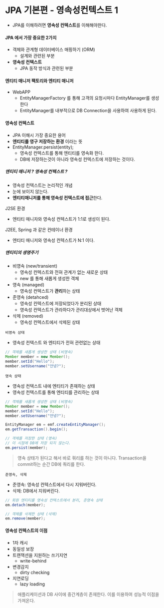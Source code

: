 # JPA 기본편 - 영속성컨텍스트 1
- JPA를 이해하려면 **영속성 컨텍스트**를 이해해야한다.

#### JPA 에서 가장 중요한 2가지
- 객체와 관계형 데이터베이스 매핑하기 (ORM)
    - 설계와 관련된 부분
- **영속성 컨텍스트**
    - JPA 동작 방식과 관련된 부분

#### 엔티티 매니저 팩토리와 엔티티 매니저
- WebAPP
    - EntityManagerFactory 를 통해 고객의 요청시마다 EntityManager를 생성한다
    - EntityManager를 내부적으로 DB Connection을 사용하여 사용하게 된다.


#### 영속성 컨텍스트
- JPA 이해시 가장 중요한 용어
- **엔티티를 영구 저장하는 환경** 이라는 뜻
- EntityManager.persist(entity);
    - 영속성 컨텍스트를 통해 엔티티를 영속화 한다.
    - DB에 저장하는것이 아니라 영속성 컨텍스트에 저장하는 것이다.


##### 엔티티 매니저 ? 영속성 컨텍스트 ?
- 영속성 컨텍스트는 논리적인 개념
- 눈에 보이지 않는다.
- **엔티티매니저를 통해 영속성 컨텍스트에 접근**한다.

J2SE 환경
- 엔티티 매니자와 영속성 컨텍스트가 1:1로 생성이 된다.

J2EE, Spring 과 같은 컨테이너 환경
- 엔티티 매니저와 영속성 컨텍스트가 N:1 이다.


##### 엔티티의 생명주기
- 비영속 (new/transient)
    - 영속성 컨텍스트와 전혀 관계가 없는 새로운 상태
    - new 를 통해 새롭게 생성한 객체
- 영속 (managed)
    - 영속성 컨텍스트가 **관리**하는 상태
- 준영속 (detahced)
    - 영속성 컨텍스트에 저장되었다가 분리된 상태
    - 영속성 컨텍스트가 관라하다가 관리대상에서 벗어난 객체
- 삭제 (removed)    
    - 영속성 컨텍스트에서 삭제된 상태


`비영속 상태`
- 영속성 컨텍스트 와 엔티티가 전혀 관련없는 상태
```java
// 객체를 새롭게 생성한 상태 (비영속)
Member member = new Member();
member.setId("Hello");
member.setUsername("안녕?");
```

`영속 상태`
- 영속성 컨텍스트 내에 엔티티가 존재하는 상태
- 영속성 컨텍스트를 통해 엔티티를 관리하는 상태
```java
// 객체를 새롭게 생성한 상태 (비영속)
Member member = new Member();
member.setId("Hello");
member.setUsername("안녕?");

EntityManager em = emf.createEntityManager();
em.getTransaction().begin();

// 객체를 저장한 상태 (영속)
// 이 시점에 DB에 저장 되지 않는다.
em.persist(member);
```

> 영속 상태가 된다고 해서 바로 쿼리를 하는 것이 아니다. Transaction을 commit하는 순간 DB에 쿼리를 한다.

`준영속, 삭제`
- 준영속: 영속성 컨텍스트에서 다시 지워버린다.
- 삭제: DB에서 지워버린다.
```java
// 회원 엔티티를 영속성 컨텍스트에서 분리, 준영속 상태
em.detach(member);

// 객체를 삭제한 상태 (삭제)
em.remove(member);
```

#### 영속성 컨텍스트의 이점
- 1차 캐시
- 동일성 보장
- 트랜잭션을 지원하는 쓰기지연
    - write-behind
- 변경감지
    - dirty checking
- 지연로딩
    - lazy loading

> 애플리케이션과 DB 사이에 중간계층이 존재한다. 이를 이용하여 성능적 이점을 가져온다.
